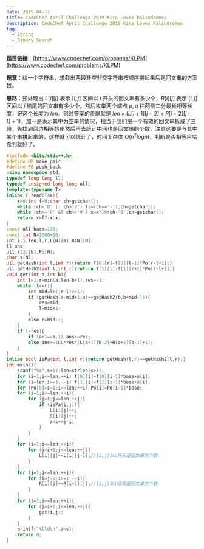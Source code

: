 ```yaml
---
date: 2019-04-17
title: CodeChef April Challenge 2019 Kira Loves Palindromes
description: CodeChef April Challenge 2019 Kira Loves Palindromes
tag:
  - String
  - Binary Search
---
```


**题目链接**：[https://www.codechef.com/problems/KLPM](https://www.codechef.com/problems/KLPM)

**题意**：给一个字符串，求截出两段非空非交字符串按顺序拼起来后是回文串的方案数。

**思路**：预处理出 $L[i][j]$ 表示 $[i,j]$ 区间以 $i$ 开头的回文串有多少个，$R[i][j]$ 表示 $[i,j]$ 区间以 $j$ 结尾的回文串有多少个。然后枚举两个端点 $p,q$ 往两侧二分最长相等长度，记这个长度为 $len$，则对答案的贡献就是 $len\times (L[i+1][j-2]+R[i+2][j-1]+1)$，加一是表示其中为空串的情况，相当于我们把一个有效的回文串拆成了三段，先找到两边相等的串然后再去统计中间也是回文串的个数，注意这要是与其中某个串拼起来的，这样就可以统计了，时间复杂度 $O(n^2logn)$，判断是否相等用哈希判就好了。

```cpp
#include <bits/stdc++.h>
#define MP make_pair
#define PB push_back
using namespace std;
typedef long long ll;
typedef unsigned long long ull;
template<typename T>
inline T read(T&x){
    x=0;int f=0;char ch=getchar();
    while (ch<'0' || ch>'9') f|=(ch=='-'),ch=getchar();
    while (ch>='0' && ch<='9') x=x*10+ch-'0',ch=getchar();
    return x=f?-x:x;
}
const ull base=233;
const int N=1000+10;
int i,j,len,l,r,L[N][N],R[N][N];
ll ans;
ull f[2][N],Po[N];
char s[N];
ull getHash(int l,int r){return f[0][r]-f[0][l-1]*Po[r-l+1];}
ull getHash2(int l,int r){return f[1][l]-f[1][r+1]*Po[r-l+1];}
void get(int a,int b){
	int l=1,r=min(a,len-b+1),res=-1;
	while (l<=r){
		int mid=l+((r-l)>>1);
		if (getHash(a-mid+1,a)==getHash2(b,b+mid-1)){
			res=mid;
			l=mid+1;
		}
		else r=mid-1;
	}
	if (~res){
		if (a+1==b-1) ans+=res;
		else ans+=1LL*res*(L[a+1][b-2]+R[a+2][b-1]+1);
	}
}
inline bool isPa(int l,int r){return getHash(l,r)==getHash2(l,r);}
int main(){
	scanf("%s",s+1);len=strlen(s+1);
	for (i=1;i<=len;++i) f[0][i]=f[0][i-1]*base+s[i];
	for (i=len;i>=1;--i) f[1][i]=f[1][i+1]*base+s[i];
	for (Po[0]=i=1;i<=len;++i) Po[i]=Po[i-1]*base;
	for (i=1;i<=len;++i){
		for (j=i;j<=len;++j){
			if (isPa(i,j)){
				L[i][j]++;
				R[i][j]++;
				ans+=j-i;
			}
		}
	}
	for (i=1;i<=len;++i){
		for (j=i+1;j<=len;++j){
			L[i][j]+=L[i][j-1];//[i,j]以i开头是回文串的个数
		}
	}
	for (j=1;j<=len;++j){
		for (i=j-1;i>=1;--i){
			R[i][j]+=R[i+1][j];//[i,j]以j结尾是回文串的个数
		}
	}
	for (i=1;i<=len;++i){
		for (j=i+2;j<=len;++j){
			get(i,j);
		}
	}
	printf("%lld\n",ans);
	return 0;
}
```
